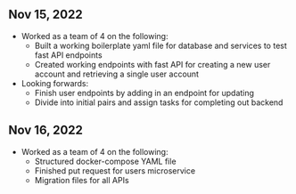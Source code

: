 ## Nov 15, 2022

- Worked as a team of 4 on the following:
    - Built a working boilerplate yaml file for database and services to test fast API endpoints
    - Created working endpoints with fast API for creating a new user account and retrieving a single user account
- Looking forwards:
    - Finish user endpoints by adding in an endpoint for updating
    - Divide into initial pairs and assign tasks for completing out backend

## Nov 16, 2022
- Worked as a team of 4 on the following:
    - Structured docker-compose YAML file
    - Finished put request for users microservice
    - Migration files for all APIs